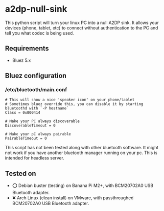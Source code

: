 # a2dp-null-sink

This python script will turn your linux PC into a null A2DP sink.
It allows your devices (phone, tablet, etc) to connect without authentication to the PC and tell you what codec is being used.

## Requirements
* Bluez 5.x


## Bluez configuration

### /etc/bluetooth/main.conf

```
# This will show a nice 'speaker icon' on your phone/tablet
# Sometimes bluez override this, you can disable it by starting bluetoothd with `-P hostname`
Class = 0x000414

# Make your PC always discoverable
DiscoverableTimeout = 0

# Make your pC always pairable
PairableTimeout = 0
```

This script has not been tested along with other bluetooth software. It might not work if you have another bluetooth manager running on your pc. This is intended for headless server.

## Tested on

* ⭕ Debian buster (testing) on Banana Pi M2+, with BCM20702A0 USB Bluetooth adapter.
* ❌ Arch Linux (clean install) on VMware, with passthroughed BCM20702A0 USB Bluetooth adapter.
